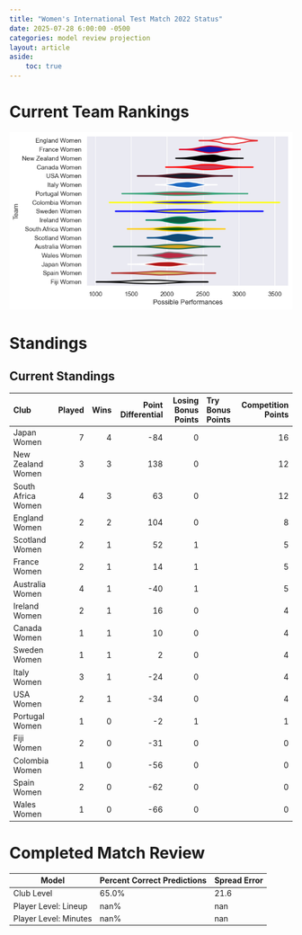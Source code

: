 ```yaml
---  
title: "Women's International Test Match 2022 Status"  
date: 2025-07-28 6:00:00 -0500  
categories: model review projection  
layout: article  
aside:  
    toc: true  
---
```

# Current Team Rankings


![Club Rankings](plots/rankings_Womens_International_Test_Match_2022.png)
# Standings

## Current Standings


| Club               |   Played |   Wins |   Point Differential |   Losing Bonus Points | Try Bonus Points   |   Competition Points |
|:-------------------|---------:|-------:|---------------------:|----------------------:|:-------------------|---------------------:|
| Japan Women        |        7 |      4 |                  -84 |                     0 |                    |                   16 |
| New Zealand Women  |        3 |      3 |                  138 |                     0 |                    |                   12 |
| South Africa Women |        4 |      3 |                   63 |                     0 |                    |                   12 |
| England Women      |        2 |      2 |                  104 |                     0 |                    |                    8 |
| Scotland Women     |        2 |      1 |                   52 |                     1 |                    |                    5 |
| France Women       |        2 |      1 |                   14 |                     1 |                    |                    5 |
| Australia Women    |        4 |      1 |                  -40 |                     1 |                    |                    5 |
| Ireland Women      |        2 |      1 |                   16 |                     0 |                    |                    4 |
| Canada Women       |        1 |      1 |                   10 |                     0 |                    |                    4 |
| Sweden Women       |        1 |      1 |                    2 |                     0 |                    |                    4 |
| Italy Women        |        3 |      1 |                  -24 |                     0 |                    |                    4 |
| USA Women          |        2 |      1 |                  -34 |                     0 |                    |                    4 |
| Portugal Women     |        1 |      0 |                   -2 |                     1 |                    |                    1 |
| Fiji Women         |        2 |      0 |                  -31 |                     0 |                    |                    0 |
| Colombia Women     |        1 |      0 |                  -56 |                     0 |                    |                    0 |
| Spain Women        |        2 |      0 |                  -62 |                     0 |                    |                    0 |
| Wales Women        |        1 |      0 |                  -66 |                     0 |                    |                    0 |



# Completed Match Review


| Model | Percent Correct Predictions | Spread Error |
| ------ | ------ | ------ |
| Club Level | 65.0% | 21.6 |
| Player Level: Lineup | nan% | nan |
| Player Level: Minutes | nan% | nan |

